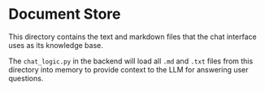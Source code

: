 # Document Store

This directory contains the text and markdown files that the chat interface uses as its knowledge base.

The `chat_logic.py` in the backend will load all `.md` and `.txt` files from this directory into memory to provide context to the LLM for answering user questions. 
